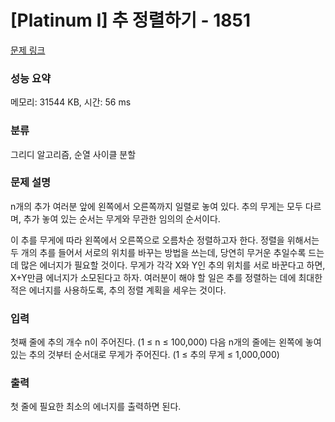 # [Platinum I] 추 정렬하기 - 1851 

[문제 링크](https://www.acmicpc.net/problem/1851) 

### 성능 요약

메모리: 31544 KB, 시간: 56 ms

### 분류

그리디 알고리즘, 순열 사이클 분할

### 문제 설명

<p>n개의 추가 여러분 앞에 왼쪽에서 오른쪽까지 일렬로 놓여 있다. 추의 무게는 모두 다르며, 추가 놓여 있는 순서는 무게와 무관한 임의의 순서이다.</p>

<p>이 추를 무게에 따라 왼쪽에서 오른쪽으로 오름차순 정렬하고자 한다. 정렬을 위해서는 두 개의 추를 들어서 서로의 위치를 바꾸는 방법을 쓰는데, 당연히 무거운 추일수록 드는 데 많은 에너지가 필요할 것이다. 무게가 각각 X와 Y인 추의 위치를 서로 바꾼다고 하면, X+Y만큼 에너지가 소모된다고 하자. 여러분이 해야 할 일은 추를 정렬하는 데에 최대한 적은 에너지를 사용하도록, 추의 정렬 계획을 세우는 것이다.</p>

### 입력 

 <p>첫째 줄에 추의 개수 n이 주어진다. (1 ≤ n ≤ 100,000) 다음 n개의 줄에는 왼쪽에 놓여 있는 추의 것부터 순서대로 무게가 주어진다. (1 ≤ 추의 무게 ≤ 1,000,000)</p>

### 출력 

 <p>첫 줄에 필요한 최소의 에너지를 출력하면 된다.</p>

